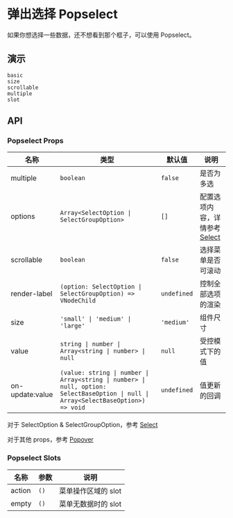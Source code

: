 # 弹出选择 Popselect

如果你想选择一些数据，还不想看到那个框子，可以使用 Popselect。

## 演示

```demo
basic
size
scrollable
multiple
slot
```

## API

### Popselect Props

| 名称 | 类型 | 默认值 | 说明 |
| --- | --- | --- | --- |
| multiple | `boolean` | `false` | 是否为多选 |
| options | `Array<SelectOption \| SelectGroupOption>` | `[]` | 配置选项内容，详情参考 [Select](select#SelectOption-Properties) |
| scrollable | `boolean` | `false` | 选择菜单是否可滚动 |
| render-label | `(option: SelectOption \| SelectGroupOption) => VNodeChild` | `undefined` | 控制全部选项的渲染 |
| size | `'small' \| 'medium' \| 'large'` | `'medium'` | 组件尺寸 |
| value | `string \| number \| Array<string \| number> \| null` | `null` | 受控模式下的值 |
| on-update:value | `(value: string \| number \| Array<string \| number> \| null, option: SelectBaseOption \| null \| Array<SelectBaseOption>) => void` | `undefined` | 值更新的回调 |

对于 SelectOption & SelectGroupOption，参考 [Select](select#SelectOption-Properties)

对于其他 props，参考 [Popover](popover#Popover-Props)

### Popselect Slots

| 名称   | 参数 | 说明                |
| ------ | ---- | ------------------- |
| action | `()` | 菜单操作区域的 slot |
| empty  | `()` | 菜单无数据时的 slot |
